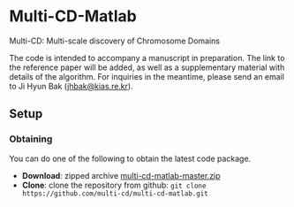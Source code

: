 # Multi-CD-Matlab #

Multi-CD: Multi-scale discovery of Chromosome Domains

The code is intended to accompany a manuscript in preparation. The link to the reference paper will be added, as well as a supplementary material with details of the algorithm. For inquiries in the meantime, please send an email to Ji Hyun Bak (jhbak@kias.re.kr).

## Setup

### Obtaining

You can do one of the following to obtain the latest code package.

* **Download**:   zipped archive  [multi-cd-matlab-master.zip](https://github.com/multi-cd/multi-cd-matlab/archive/master.zip)
* **Clone**: clone the repository from github: ```git clone https://github.com/multi-cd/multi-cd-matlab.git```



